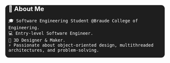 <div style="background:#1e1e1e; color:#ffffff; padding-left:10px; padding-right:10px;padding-bottom:0.05px; font-size:16px; margin:0; border-radius:11px;">

  <div style="font-weight:bold; font-size:20px; ">
    📖 About Me
  </div>

  <div style="margin:; padding:0; background:none; border:none; font-size:16px; color:#ffffff; ">

    🎓 Software Engineering Student @Braude College of Engineering.
    💻 Entry-level Software Engineer.
    🎨 3D Designer & Maker.
    ⚡ Passionate about object-oriented design, multithreaded architectures, and problem-solving.  
  </div>

</div>
